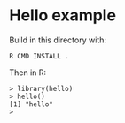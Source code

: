 # Hello example

Build in this directory with:

    R CMD INSTALL .

Then in R:

    > library(hello)
    > hello()
    [1] "hello"
    > 
